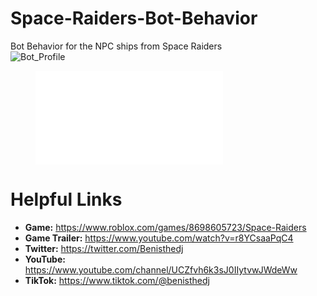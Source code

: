 # Space-Raiders-Bot-Behavior
Bot Behavior for the NPC ships from Space Raiders<br/>
![Bot_Profile](https://github.com/Benja-Pauls/Space-Raiders-Bot-Behavior/assets/73416124/be6e3b57-bcd8-4457-8c85-35cafd23c002)

<figure class="video_container">
  <iframe src="[https://www.youtube.com/embed/enMumwvLAug](https://twitter.com/i/status/1586574414933549058)" frameborder="0" allowfullscreen="true"> </iframe>
</figure>

# Helpful Links
- **Game:** https://www.roblox.com/games/8698605723/Space-Raiders
- **Game Trailer:** https://www.youtube.com/watch?v=r8YCsaaPqC4
- **Twitter:** https://twitter.com/Benisthedj
- **YouTube:** https://www.youtube.com/channel/UCZfvh6k3sJ0IIytvwJWdeWw
- **TikTok:** https://www.tiktok.com/@benisthedj
